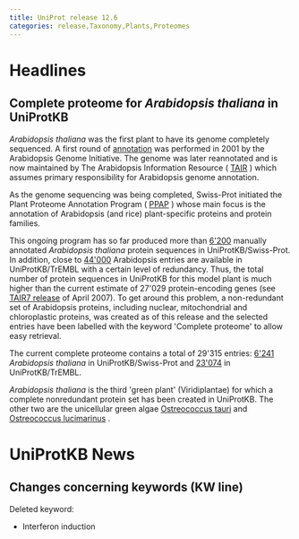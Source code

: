 ```yaml
---
title: UniProt release 12.6
categories: release,Taxonomy,Plants,Proteomes
---
```


# Headlines

## Complete proteome for *Arabidopsis thaliana* in UniProtKB

*Arabidopsis thaliana* was the first plant to have its genome completely sequenced. A first round of [annotation](http://view.ncbi.nlm.nih.gov/pubmed/11130711) was performed in 2001 by the Arabidopsis Genome Initiative. The genome was later reannotated and is now maintained by The Arabidopsis Information Resource ( [TAIR](http://www.arabidopsis.org/) ) which assumes primary responsibility for Arabidopsis genome annotation.

As the genome sequencing was being completed, Swiss-Prot initiated the Plant Proteome Annotation Program ( [PPAP](http://www.uniprot.org/program/Plants) ) whose main focus is the annotation of Arabidopsis (and rice) plant-specific proteins and protein families.

This ongoing program has so far produced more than [6'200](http://www.uniprot.org/uniprot/?query=taxonomy:3702+AND+reviewed:yes) manually annotated *Arabidopsis thaliana* protein sequences in UniProtKB/Swiss-Prot. In addition, close to [44'000](http://www.uniprot.org/uniprot/?query=taxonomy:3702+AND+reviewed:no) Arabidopsis entries are available in UniProtKB/TrEMBL with a certain level of redundancy. Thus, the total number of protein sequences in UniProtKB for this model plant is much higher than the current estimate of 27'029 protein-encoding genes (see [TAIR7 release](http://www.arabidopsis.org/portals/genAnnotation/gene_structural_annotation/annotation_data.jsp) of April 2007). To get around this problem, a non-redundant set of Arabidopsis proteins, including nuclear, mitochondrial and chloroplastic proteins, was created as of this release and the selected entries have been labelled with the keyword 'Complete proteome' to allow easy retrieval.

The current complete proteome contains a total of 29'315 entries: [6'241](http://www.uniprot.org/uniprot/?query=taxonomy:3702+AND+keyword:181+AND+reviewed:yes) *Arabidopsis thaliana* in UniProtKB/Swiss-Prot and [23'074](http://www.uniprot.org/uniprot/?query=taxonomy:3702+AND+keyword:181+AND+reviewed:no) in UniProtKB/TrEMBL.

*Arabidopsis thaliana* is the third 'green plant' (Viridiplantae) for which a complete nonredundant protein set has been created in UniProtKB. The other two are the unicellular green algae [Ostreococcus tauri](http://www.uniprot.org/uniprot/?query=taxonomy:70448+AND+keyword:181) and [Ostreococcus lucimarinus](http://www.uniprot.org/uniprot/?query=taxonomy:436017+AND+keyword:181) .

# UniProtKB News

## Changes concerning keywords (KW line)

Deleted keyword:

-   Interferon induction
